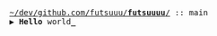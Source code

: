 <samp>

⠀⠀⠀⠀⠀<a href="https://github.com/futsuuu/futsuuu">~/dev/github.com/futsuuu/<b>futsuuuu</b>/</a> :: main<br>
⠀⠀⠀⠀⠀▶ <b>Hello</b> world<b>_</b>

</samp>

